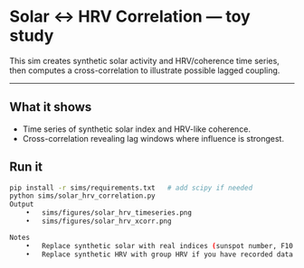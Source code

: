 # Solar ↔ HRV Correlation — toy study

This sim creates synthetic solar activity and HRV/coherence time series,
then computes a cross-correlation to illustrate possible lagged coupling.

---

## What it shows
- Time series of synthetic solar index and HRV-like coherence.
- Cross-correlation revealing lag windows where influence is strongest.

## Run it
```bash
pip install -r sims/requirements.txt   # add scipy if needed
python sims/solar_hrv_correlation.py
Output
	•	sims/figures/solar_hrv_timeseries.png
	•	sims/figures/solar_hrv_xcorr.png

Notes
	•	Replace synthetic solar with real indices (sunspot number, F10.7, Kp) for analysis.
	•	Replace synthetic HRV with group HRV if you have recorded data.
